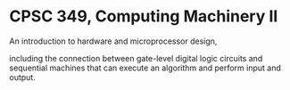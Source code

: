 # CPSC 349, Computing Machinery II

An introduction to hardware and microprocessor design, 

including the connection between gate-level digital logic circuits and sequential machines that can execute an algorithm and perform input and output.

